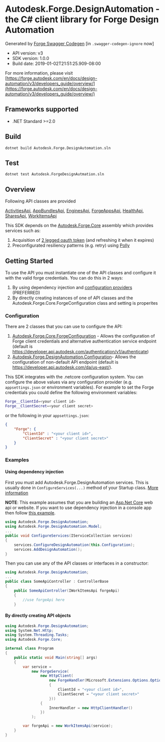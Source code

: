 # Autodesk.Forge.DesignAutomation - the C# client library for Forge Design Automation

Generated by [Forge Swagger Codegen](https://git.autodesk.com/forge-ozone/forge-rsdk-codegen) [in `.swagger-codegen-ignore` now]

- API version: v3
- SDK version: 1.0.0
- Build date: 2019-01-02T21:51:25.909-08:00

For more information, please visit [https://forge.autodesk.com/en/docs/design-automation/v3/developers_guide/overview/](https://forge.autodesk.com/en/docs/design-automation/v3/developers_guide/overview/)

## Frameworks supported
- .NET Standard >=2.0

## Build
```
dotnet build Autodesk.Forge.DesignAutomation.sln
```

## Test
```
dotnet test Autodesk.ForgeDesignAutmation.sln
```

## Overview

Following API classes are provided

[ActivitiesApi](/src/Autodesk.Forge.DesignAutomation/Http/ActivitiesApi.gen.cs),
[AppBundlesApi](/src/Autodesk.Forge.DesignAutomation/Http/AppBundlesApi.gen.cs),
[EnginesApi](/src/Autodesk.Forge.DesignAutomation/Http/EnginesApi.gen.cs),
[ForgeAppsApi](/src/Autodesk.Forge.DesignAutomation/Http/ForgeAppsApi.gen.cs),
[HealthApi](/src/Autodesk.Forge.DesignAutomation/Http/HealthApi.gen.cs),
[SharesApi](/src/Autodesk.Forge.DesignAutomation/Http/SharesApi.gen.cs),
[WorkItemsApi](/src/Autodesk.Forge.DesignAutomation/Http/WorkItemsApi.gen.cs)

This SDK depends on the [Autodesk.Forge.Core](https://git.autodesk.com/design-automation/Autodesk.Forge.Core) assembly which provides services such as:
1. Acquisition of [2 legged oauth token](https://forge.autodesk.com/en/docs/oauth/v2/tutorials/get-2-legged-token/) (and refreshing it when it expires)
2. Preconfigurated resiliency patterns (e.g. retry) using [Polly](https://github.com/App-vNext/Polly)

## Getting Started

To use the API you must instantiate one of the API classes and configure it with the valid forge credentials. You can do this in 2 ways:
1. By using dependency injection and [configuration providers](https://docs.microsoft.com/en-us/aspnet/core/fundamentals/configuration/#providers
) (PREFERRED)
2. By directly creating instances of one of API classes and the Autodesk.Forge.Core.ForgeConfiguration class and setting is properites

### Configuration

There are 2 classes that you can use to configure the API:
1. [Autodesk.Forge.Core.ForgeConfiguration](https://git.autodesk.com/design-automation/Autodesk.Forge.Core/blob/master/src/ForgeConfiguration.cs) - Allows the configuration of Forge client credentials and alternative authentication service endpoint (default is https://developer.api.autodesk.com/authentication/v1/authenticate)
2. [Autodesk.Forge.DesignAutomation.Configuration](src/Autodesk.Forge.DesignAutomation/Configuration.gen.cs)- Allows the configuration of non-default API endpoint (default is https://developer.api.autodesk.com/da/us-east/).

This SDK integrates with the .netcore configuration system. You can configure the above values via any configuration provider (e.g. `appsettings.json` or environment variables).
For example to set the Forge credentials you could define the following environment variables:
```bash
Forge__ClientId=<your client id>
Forge__ClientSecret=<your client secret>
```
or the following in your `appsettings.json`:
```json
{
    "Forge": {
        "ClientId" : "<your client id>",
        "ClientSecret" : "<your client secret>"
    }
}
```
### Examples
#### Using dependency injection
First you must add Autodesk.Forge.DesignAutomation services. This is usually done in `ConfigureServices(...)` method of your Startup class. [More information](https://docs.microsoft.com/en-us/aspnet/core/fundamentals/dependency-injection)

__NOTE__: This example assumes that you are building an [Asp.Net Core](https://docs.microsoft.com/en-us/aspnet/core/) web api or website. 
If you want to use dependency injection in a console app then follow [this example](https://keestalkstech.com/2018/04/dependency-injection-with-ioptions-in-console-apps-in-net-core-2/).
```csharp
using Autodesk.Forge.DesignAutomation;
using Autodesk.Forge.DesignAutomation.Model;
...
public void ConfigureServices(IServiceCollection services)
{
    services.ConfigureDesignAutomation(this.Configuration);
    services.AddDesignAutomation();
}
```
Then you can use any of the API classes or interfaces in a constructor:
```csharp
using Autodesk.Forge.DesignAutomation;
...
public class SomeApiController : ControllerBase
{
    public SomeApiController(IWorkItemsApi forgeApi)
    {
        //use forgeApi here
    }
```
#### By directly creating API objects

```csharp
using Autodesk.Forge.DesignAutomation;
using System.Net.Http;
using System.Threading.Tasks;
using Autodesk.Forge.Core;

internal class Program
{
    public static void Main(string[] args)
    {
        var service =
            new ForgeService(
                new HttpClient(
                    new ForgeHandler(Microsoft.Extensions.Options.Options.Create(new ForgeConfiguration()
                    {
                        ClientId = "<your client id>",
                        ClientSecret = "<your client secret>"
                    }))
                {
                    InnerHandler = new HttpClientHandler()
                })
            );

        var forgeApi = new WorkItemsApi(service);
    }
}
```
